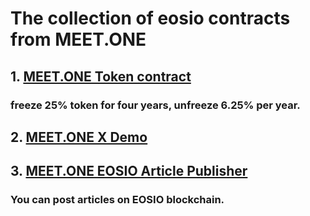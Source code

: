 # The collection of eosio contracts from MEET.ONE


## 1. [MEET.ONE Token contract](eosiomeetone)
### freeze 25% token for four years, unfreeze 6.25% per year.


## 2. [MEET.ONE X Demo](meetonexdemo)
###

## 3. [MEET.ONE EOSIO Article Publisher](eosioarticle)
### You can post articles on EOSIO blockchain.
